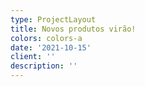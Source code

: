 ```yaml
---
type: ProjectLayout
title: Novos produtos virão!
colors: colors-a
date: '2021-10-15'
client: ''
description: ''
---
```

